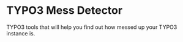 TYPO3 Mess Detector
===================

TYPO3 tools that will help you find out how messed up your TYPO3 instance is.



